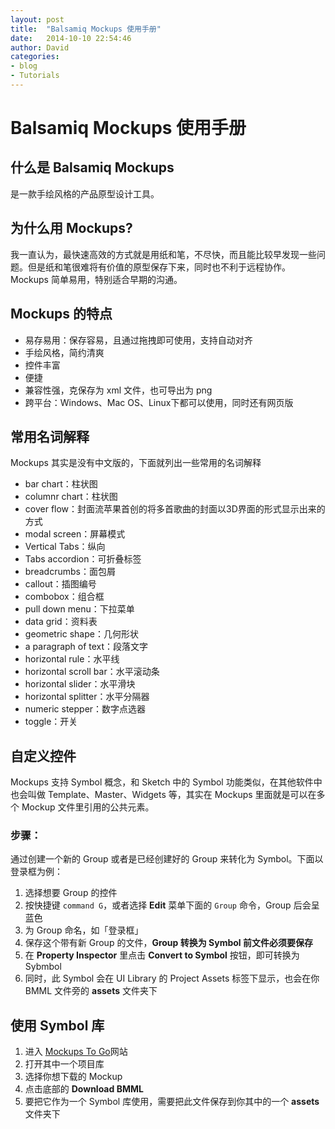 ```yaml
---
layout: post
title:  "Balsamiq Mockups 使用手册"
date:   2014-10-10 22:54:46
author: David
categories: 
- blog
- Tutorials
---
```


# Balsamiq Mockups 使用手册

## 什么是 Balsamiq Mockups

是一款手绘风格的产品原型设计工具。

## 为什么用 Mockups?

我一直认为，最快速高效的方式就是用纸和笔，不尽快，而且能比较早发现一些问题。但是纸和笔很难将有价值的原型保存下来，同时也不利于远程协作。Mockups 简单易用，特别适合早期的沟通。<!--more-->

## Mockups 的特点

- 易存易用：保存容易，且通过拖拽即可使用，支持自动对齐
- 手绘风格，简约清爽
- 控件丰富
- 便捷
- 兼容性强，克保存为 xml 文件，也可导出为 png
- 跨平台：Windows、Mac OS、Linux下都可以使用，同时还有网页版

## 常用名词解释

Mockups 其实是没有中文版的，下面就列出一些常用的名词解释

- bar chart：柱状图
- columnr chart：柱状图
- cover flow：封面流苹果首创的将多首歌曲的封面以3D界面的形式显示出来的方式
- modal screen：屏幕模式
- Vertical Tabs：纵向
- Tabs accordion：可折叠标签
- breadcrumbs：面包屑
- callout：插图编号
- combobox：组合框
- pull down menu：下拉菜单
- data grid：资料表 
- geometric shape：几何形状
- a paragraph of text：段落文字
- horizontal rule：水平线 
- horizontal scroll bar：水平滚动条
- horizontal slider：水平滑块 
- horizontal splitter：水平分隔器 
- numeric stepper：数字点选器 
- toggle：开关

## 自定义控件

Mockups 支持 Symbol 概念，和 Sketch 中的 Symbol 功能类似，在其他软件中也会叫做 Template、Master、Widgets 等，其实在 Mockups 里面就是可以在多个 Mockup 文件里引用的公共元素。

### 步骤：

通过创建一个新的 Group 或者是已经创建好的 Group 来转化为 Symbol。下面以登录框为例：

1. 选择想要 Group 的控件
2. 按快捷键 `command G`，或者选择 **Edit** 菜单下面的 `Group` 命令，Group 后会呈蓝色
3. 为 Group 命名，如「登录框」
4. 保存这个带有新 Group 的文件，**Group 转换为 Symbol 前文件必须要保存**
5. 在 **Property Inspector** 里点击 **Convert to Symbol** 按钮，即可转换为 Sybmbol
6. 同时，此 Symbol 会在 UI Library 的 Project Assets 标签下显示，也会在你 BMML 文件旁的 **assets** 文件夹下

## 使用 Symbol 库

1. 进入 [Mockups To Go](https://mockupstogo.mybalsamiq.com/)网站
2. 打开其中一个项目库
3. 选择你想下载的 Mockup
4. 点击底部的 **Download BMML** 
5. 要把它作为一个 Symbol 库使用，需要把此文件保存到你其中的一个 **assets**文件夹下
 



